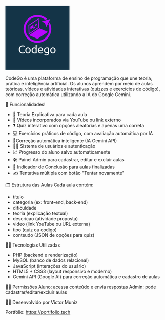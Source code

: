 ![Logo](logo.png)

CodeGo é uma plataforma de ensino de programação que une teoria, prática e inteligência artificial. Os alunos aprendem por meio de aulas teóricas, vídeos e atividades interativas (quizzes e exercícios de código), com correção automática utilizando a IA do Google Gemini.

 🧠 Funcionalidades!
- 📘 Teoria Explicativa para cada aula
- 🎥 Vídeos incorporados via YouTube ou link externo
- ❓ Quiz interativo com opções aleatórias e apenas uma correta
- 💻 Exercícios práticos de código, com avaliação automática por IA
- 🤖Correção automática inteligente (IA Gemini API)
- 👨‍🏫 Sistema de usuários e autenticação
- 📈 Progresso do aluno salvo automaticamente
- 🛠️ Painel Admin para cadastrar, editar e excluir aulas
- 🎯 Indicador de Conclusão para aulas finalizadas
- ✍️ Tentativa múltipla com botão "Tentar novamente"

🗂️ Estrutura das Aulas
Cada aula contém:

- título
- categoria (ex: front-end, back-end)
- dificuldade
- teoria (explicação textual)
- descricao (atividade proposta)
- video (link YouTube ou URL externa)
- tipo (quiz ou codigo)
- conteudo (JSON de opções para quiz)

 👨‍💻 Tecnologias Utilizadas

- PHP (backend e renderização)
- MySQL (banco de dados relacional)
- JavaScript (interações do usuário)
- HTML5 + CSS3 (layout responsivo e moderno)
- Gemini API (Google AI) para correção automática e cadastro de aulas

👮‍♂️ Permissões
Aluno: acessa conteúdo e envia respostas
Admin: pode cadastrar/editar/excluir aulas

🧑‍🏫 Desenvolvido por Victor Muniz

Portfólio: https://portifolio.tech
